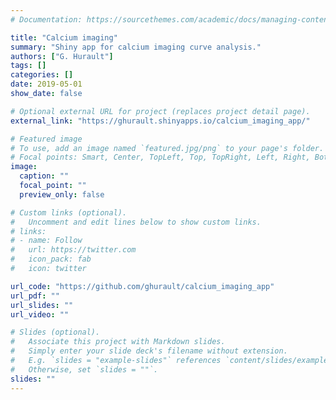 ```yaml
---
# Documentation: https://sourcethemes.com/academic/docs/managing-content/

title: "Calcium imaging"
summary: "Shiny app for calcium imaging curve analysis."
authors: ["G. Hurault"]
tags: []
categories: []
date: 2019-05-01
show_date: false

# Optional external URL for project (replaces project detail page).
external_link: "https://ghurault.shinyapps.io/calcium_imaging_app/"

# Featured image
# To use, add an image named `featured.jpg/png` to your page's folder.
# Focal points: Smart, Center, TopLeft, Top, TopRight, Left, Right, BottomLeft, Bottom, BottomRight.
image:
  caption: ""
  focal_point: ""
  preview_only: false

# Custom links (optional).
#   Uncomment and edit lines below to show custom links.
# links:
# - name: Follow
#   url: https://twitter.com
#   icon_pack: fab
#   icon: twitter

url_code: "https://github.com/ghurault/calcium_imaging_app"
url_pdf: ""
url_slides: ""
url_video: ""

# Slides (optional).
#   Associate this project with Markdown slides.
#   Simply enter your slide deck's filename without extension.
#   E.g. `slides = "example-slides"` references `content/slides/example-slides.md`.
#   Otherwise, set `slides = ""`.
slides: ""
---
```

